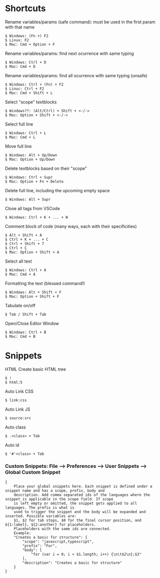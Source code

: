 # Shortcuts

Rename variables/params (safe command): must be used in the first param with that name

    $ Windows: (Fn +) F2 
    $ Linux: F2
    $ Mac: Cmd + Option + F
Rename variables/params: find next ocurrence with same typing

    $ Windows: Ctrl + D
    $ Mac: Cmd + D
Rename variables/params: find all ocurrence with same typing (unsafe)

    $ Windows: Ctrl + (Fn) + F2
    $ Linuc: Ctrl + F2
    $ Mac: Cmd + Shift + L
Select "scope" textblocks

    $ Windows??: (Alt/Ctrl) + Shift + <-/->
    $ Mac: Option + Shift + <-/->
Select full line

    $ Windows: Ctrl + L
    $ Mac: Cmd + L
Move full line

    $ Windows: Alt + Up/Down
    $ Mac: Option + Up/Down
Delete textblocks based on their "scope"

    $ Windows: Ctrl + Supr
    $ Mac: Option + Fn + Delete
Delete full line, including the upcoming empty space

    $ Windows: Alt + Supr
Close all tags from VSCode

    $ Windows: Ctrl + K + ... + W
Comment block of code (many ways, each with their specificities)

    $ Alt + Shift + A
    $ Ctrl + K + ... + C
    $ Ctrl + Shift + 7
    $ Ctrl + Ç
    $ Mac: Option + Shift + A
Select all text

    $ Windows: Ctrl + A
    $ Mac: Cmd + A
Formatting the text (blessed command!)

    $ Windows: Alt + Shift + F
    $ Mac: Option + Shift + F
Tabulate on/off

    $ Tab / Shift + Tab
Open/Close Editor Window

    $ Windows: Ctrl + B
    $ Mac: Cmd + B

# Snippets

HTML
Create basic HTML tree

    $ !
    $ html:5
Auto Link CSS

    $ link:css
Auto Link JS

    $ source:src
Auto class

    $ .<class> + Tab
Auto id

    $ '#'<class> + Tab

### Custom Snippets: File --> Preferences --> User Snippets --> Global Custom Snippet

```
{
	Place your global snippets here. Each snippet is defined under a snippet name and has a scope, prefix, body and 
	description. Add comma separated ids of the languages where the snippet is applicable in the scope field. If scope 
	is left empty or omitted, the snippet gets applied to all languages. The prefix is what is 
	used to trigger the snippet and the body will be expanded and inserted. Possible variables are: 
	$1, $2 for tab stops, $0 for the final cursor position, and ${1:label}, ${2:another} for placeholders. 
	Placeholders with the same ids are connected.
	Example:
	"Creates a basic for structure": {
		"scope": "javascript,typescript",
		"prefix": "For",
		"body": [
			"for (var i = 0; i < $1.length; i++) {\n\t$2\n};$3"
		],
		"description": "Creates a basic for structure"
	}
}
   